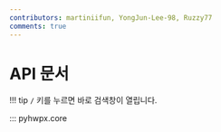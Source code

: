 ```yaml
---
contributors: martiniifun, YongJun-Lee-98, Ruzzy77
comments: true
---
```


# API 문서

!!! tip
    `/` 키를 누르면 바로 검색창이 열립니다.

::: pyhwpx.core
